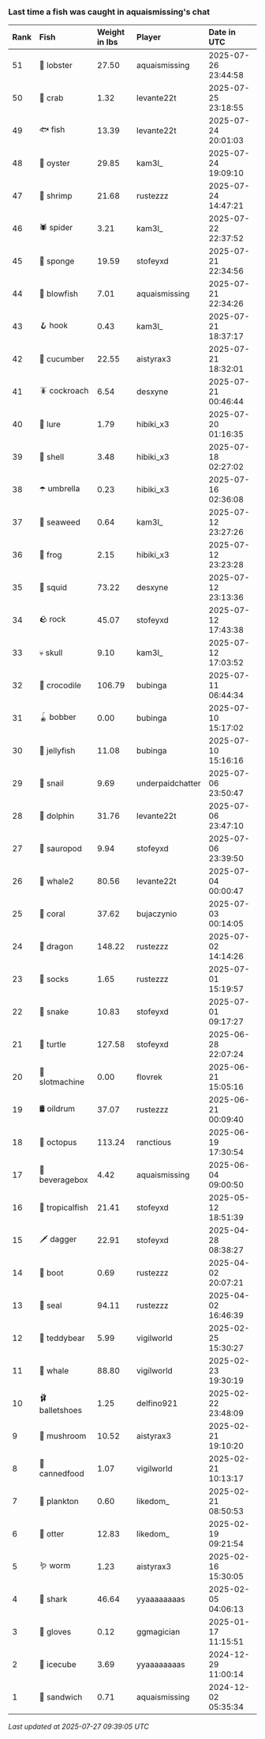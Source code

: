 ### Last time a fish was caught in aquaismissing's chat

| Rank | Fish            | Weight in lbs | Player           | Date in UTC         |
|:-----|:----------------|:--------------|:-----------------|:--------------------|
| 51   | 🦞 lobster      | 27.50         | aquaismissing    | 2025-07-26 23:44:58 |
| 50   | 🦀 crab         | 1.32          | levante22t       | 2025-07-25 23:18:55 |
| 49   | 🐟 fish         | 13.39         | levante22t       | 2025-07-24 20:01:03 |
| 48   | 🦪 oyster       | 29.85         | kam3l_           | 2025-07-24 19:09:10 |
| 47   | 🦐 shrimp       | 21.68         | rustezzz         | 2025-07-24 14:47:21 |
| 46   | 🕷️ spider        | 3.21          | kam3l_           | 2025-07-22 22:37:52 |
| 45   | 🧽 sponge       | 19.59         | stofeyxd         | 2025-07-21 22:34:56 |
| 44   | 🐡 blowfish     | 7.01          | aquaismissing    | 2025-07-21 22:34:26 |
| 43   | 🪝 hook         | 0.43          | kam3l_           | 2025-07-21 18:37:17 |
| 42   | 🥒 cucumber     | 22.55         | aistyrax3        | 2025-07-21 18:32:01 |
| 41   | 🪳 cockroach    | 6.54          | desxyne          | 2025-07-21 00:46:44 |
| 40   | 🎏 lure         | 1.79          | hibiki_x3        | 2025-07-20 01:16:35 |
| 39   | 🐚 shell        | 3.48          | hibiki_x3        | 2025-07-18 02:27:02 |
| 38   | ☂️ umbrella      | 0.23          | hibiki_x3        | 2025-07-16 02:36:08 |
| 37   | 🌿 seaweed      | 0.64          | kam3l_           | 2025-07-12 23:27:26 |
| 36   | 🐸 frog         | 2.15          | hibiki_x3        | 2025-07-12 23:23:28 |
| 35   | 🦑 squid        | 73.22         | desxyne          | 2025-07-12 23:13:36 |
| 34   | 🪨 rock         | 45.07         | stofeyxd         | 2025-07-12 17:43:38 |
| 33   | 💀 skull        | 9.10          | kam3l_           | 2025-07-12 17:03:52 |
| 32   | 🐊 crocodile    | 106.79        | bubinga          | 2025-07-11 06:44:34 |
| 31   | 🪀 bobber       | 0.00          | bubinga          | 2025-07-10 15:17:02 |
| 30   | 🪼 jellyfish    | 11.08         | bubinga          | 2025-07-10 15:16:16 |
| 29   | 🐌 snail        | 9.69          | underpaidchatter | 2025-07-06 23:50:47 |
| 28   | 🐬 dolphin      | 31.76         | levante22t       | 2025-07-06 23:47:10 |
| 27   | 🦕 sauropod     | 9.94          | stofeyxd         | 2025-07-06 23:39:50 |
| 26   | 🐋 whale2       | 80.56         | levante22t       | 2025-07-04 00:00:47 |
| 25   | 🪸 coral        | 37.62         | bujaczynio       | 2025-07-03 00:14:05 |
| 24   | 🐉 dragon       | 148.22        | rustezzz         | 2025-07-02 14:14:26 |
| 23   | 🧦 socks        | 1.65          | rustezzz         | 2025-07-01 15:19:57 |
| 22   | 🐍 snake        | 10.83         | stofeyxd         | 2025-07-01 09:17:27 |
| 21   | 🐢 turtle       | 127.58        | stofeyxd         | 2025-06-28 22:07:24 |
| 20   | 🎰 slotmachine  | 0.00          | flovrek          | 2025-06-21 15:05:16 |
| 19   | 🛢️ oildrum       | 37.07         | rustezzz         | 2025-06-21 00:09:40 |
| 18   | 🐙 octopus      | 113.24        | ranctious        | 2025-06-19 17:30:54 |
| 17   | 🧃 beveragebox  | 4.42          | aquaismissing    | 2025-06-04 09:00:50 |
| 16   | 🐠 tropicalfish | 21.41         | stofeyxd         | 2025-05-12 18:51:39 |
| 15   | 🗡️ dagger        | 22.91         | stofeyxd         | 2025-04-28 08:38:27 |
| 14   | 👢 boot         | 0.69          | rustezzz         | 2025-04-02 20:07:21 |
| 13   | 🦭 seal         | 94.11         | rustezzz         | 2025-04-02 16:46:39 |
| 12   | 🧸 teddybear    | 5.99          | vigilworld       | 2025-02-25 15:30:27 |
| 11   | 🐳 whale        | 88.80         | vigilworld       | 2025-02-23 19:30:19 |
| 10   | 🩰 balletshoes  | 1.25          | delfino921       | 2025-02-22 23:48:09 |
| 9    | 🍄 mushroom     | 10.52         | aistyrax3        | 2025-02-21 19:10:20 |
| 8    | 🥫 cannedfood   | 1.07          | vigilworld       | 2025-02-21 10:13:17 |
| 7    | 🦠 plankton     | 0.60          | likedom_         | 2025-02-21 08:50:53 |
| 6    | 🦦 otter        | 12.83         | likedom_         | 2025-02-19 09:21:54 |
| 5    | 🪱 worm         | 1.23          | aistyrax3        | 2025-02-16 15:30:05 |
| 4    | 🦈 shark        | 46.64         | yyaaaaaaaas      | 2025-02-05 04:06:13 |
| 3    | 🧤 gloves       | 0.12          | ggmagician       | 2025-01-17 11:15:51 |
| 2    | 🧊 icecube      | 3.69          | yyaaaaaaaas      | 2024-12-29 11:00:14 |
| 1    | 🥪 sandwich     | 0.71          | aquaismissing    | 2024-12-02 05:35:34 |

_Last updated at 2025-07-27 09:39:05 UTC_